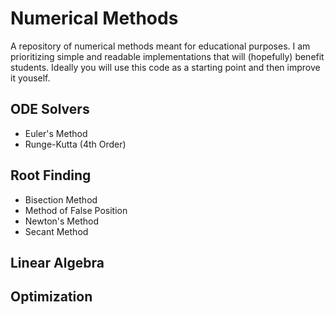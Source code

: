# Numerical Methods
A repository of numerical methods meant for educational purposes. I am prioritizing simple and readable implementations that will (hopefully) benefit students. Ideally you will use this code as a starting point and then improve it youself.


## ODE Solvers
- Euler's Method
- Runge-Kutta (4th Order)

## Root Finding
- Bisection Method
- Method of False Position
- Newton's Method
- Secant Method

## Linear Algebra

## Optimization
